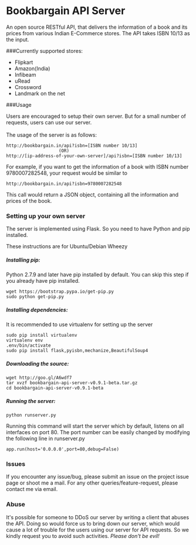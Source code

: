 # Bookbargain API Server
An open source RESTful API, that delivers the information of a book and its prices from various Indian E-Commerce stores. The API takes ISBN 10/13 as the input.

###Currently supported stores:

* Flipkart
* Amazon(India)
* Infibeam
* uRead
* Crossword
* Landmark on the net

###Usage

Users are encouraged to setup their own server. But for a small number of requests, users can use our server.<br><br>
The usage of the server is as follows:
```
http://bookbargain.in/api?isbn=[ISBN number 10/13]
                    (OR)
http://[ip-address-of-your-own-server]/api?isbn=[ISBN number 10/13]                    
```
For example, if you want to get the information of a book with ISBN number 9780007282548, your request would be similar to
```
http://bookbargain.in/api?isbn=9780007282548
```
This call would return a JSON object, containing all the information and prices of the book.


### Setting up your own server

The server is implemented using Flask. So you need to have Python and pip installed.<br>

These instructions are for Ubuntu/Debian Wheezy


##### Installing pip:

Python 2.7.9 and later have pip installed by default. You can skip this step if you already have pip installed.
```
wget https://bootstrap.pypa.io/get-pip.py
sudo python get-pip.py
```

##### Installing dependencies:

It is recommended to use virtualenv for setting up the server <br>

```
sudo pip install virtualenv
virtualenv env
.env/bin/activate
sudo pip install flask,pyisbn,mechanize,BeautifulSoup4
```
##### Downloading the source:
``` 
wget http://goo.gl/A6wdf7
tar xvzf bookbargain-api-server-v0.9.1-beta.tar.gz
cd bookbargain-api-server-v0.9.1-beta
```

##### Running the server:

```
python runserver.py
````

Running this command will start the server which by default, listens on all interfaces on port 80. The port number can be easily changed by modifying the following line in runserver.py

```
app.run(host='0.0.0.0',port=80,debug=False)
```


### Issues

If you encounter any issue/bug, please submit an issue on the project issue page or shoot me a mail.
For any other queries/feature-request, please contact me via email.

### Abuse

It's possible for someone to DDoS our server by writing a client that abuses the API. Doing so would force us to bring down our server, which would cause a lot of trouble for the users using our server for API requests. So we kindly request you to avoid such activities. _Please don't be evil!_



